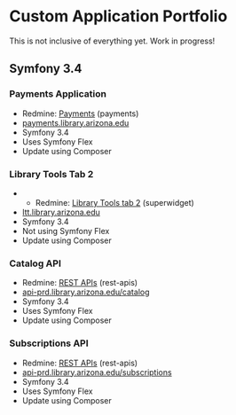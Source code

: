 # Custom Application Portfolio

This is not inclusive of everything yet. Work in progress!

## Symfony 3.4

### Payments Application
* Redmine: [Payments](https://redmine.library.arizona.edu/projects/rest-apis) (payments)
* [payments.library.arizona.edu](https://payments.library.arizona.edu)
* Symfony 3.4
* Uses Symfony Flex
* Update using Composer

### Library Tools Tab 2
* * Redmine: [Library Tools tab 2](https://redmine.library.arizona.edu/projects/rest-apis) (superwidget)
* [ltt.library.arizona.edu](https://ltt.library.arizona.edu)
* Symfony 3.4
* Not using Symfony Flex
* Update using Composer

### Catalog API
* Redmine: [REST APIs](https://redmine.library.arizona.edu/projects/rest-apis) (rest-apis)
* [api-prd.library.arizona.edu/catalog](http://api-prd.library.arizona.edu/catalog)
* Symfony 3.4
* Uses Symfony Flex
* Update using Composer

### Subscriptions API
* Redmine: [REST APIs](https://redmine.library.arizona.edu/projects/rest-apis) (rest-apis)
* [api-prd.library.arizona.edu/subscriptions](http://api-prd.library.arizona.edu/subscriptions)
* Symfony 3.4
* Uses Symfony Flex
* Update using Composer